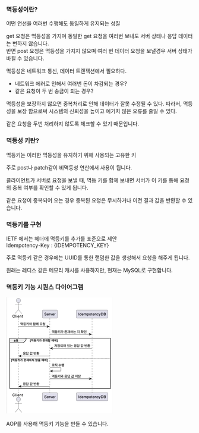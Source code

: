### 멱등성이란?

어떤 연선을 여러번 수행해도 동일하게 유지되는 성질 

get 요청은 멱등성을 가지며 동일한 get 요청을 여러번 보내도 서버 상태나 응답 데이터는 변하지 않습니다.  
반면 post 요청은 멱등성을 가지지 않으며 여러 번 데이터 요청을 보낼경우 서버 상태가 바뀔 수 있습니다.   

멱등성은 네트워크 통신, 데이터 트랜잭션에서 필요하다.  
- 네트워크 에러로 인해서 여러번 돈이 차감되는 경우?
- 같은 요청이 두 번 송금이 되는 경우?

멱등성을 보장하지 않으면 중복처리로 인해 데이터가 잘못 수정될 수 있다.
따라서, 멱등성을 보장 함으로써 시스템의 신뢰성을 높이고 예기치 않은 오류를 줄일 수 있다.  

같은 요청을 두번 처리하지 않도록 체크할 수 있기 때문입니다. 

### 멱등성 키란?
멱등키는 이러한 멱등성을 유지하기 위해 사용되는 고유한 키  

주로 post나 patch같이 비멱등성 연산에서 사용이 됩니다.  

클라이언트가 서버로 요청을 보낼 때, 멱등 키를 함께 보내면 서버가 이 키를 통해 요청의 중복 여부를 확인할 수 있게 됩니다.  

같은 요청이 중복되어 오는 경우 중복된 요청은 무시하거나 이전 결과 값을 반환할 수 있습니다.  


### 멱등키를 구현
IETF 에서는 헤더에 멱등키를 추가를 표준으로 제안  
Idempotency-Key : {IDEMPOTENCY_KEY}

주로 멱등키 같은 경우에는 UUID를 통한 랜덤한 값을 생성해서 요청을 해주게 됩니다.  

원래는 레디스 같은 메모리 캐시를 사용하지만, 현재는 MySQL로 구현합니다.  


### 멱등키 기능 시퀀스 다이어그램
![img.png](img.png)

AOP를 사용해 멱등키 기능을 만들 수 있습니다.  
